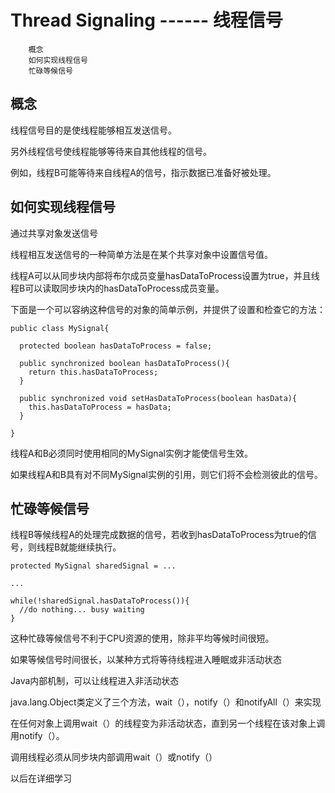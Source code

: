 # Thread Signaling   ------ 线程信号

		概念
		如何实现线程信号
		忙碌等候信号


## 概念

线程信号目的是使线程能够相互发送信号。 

另外线程信号使线程能够等待来自其他线程的信号。 

例如，线程B可能等待来自线程A的信号，指示数据已准备好被处理。

## 如何实现线程信号

通过共享对象发送信号

线程相互发送信号的一种简单方法是在某个共享对象中设置信号值。 

线程A可以从同步块内部将布尔成员变量hasDataToProcess设置为true，并且线程B可以读取同步块内的hasDataToProcess成员变量。 

下面是一个可以容纳这种信号的对象的简单示例，并提供了设置和检查它的方法：

```
public class MySignal{

  protected boolean hasDataToProcess = false;

  public synchronized boolean hasDataToProcess(){
    return this.hasDataToProcess;
  }

  public synchronized void setHasDataToProcess(boolean hasData){
    this.hasDataToProcess = hasData;  
  }

}
```

线程A和B必须同时使用相同的MySignal实例才能使信号生效。 

如果线程A和B具有对不同MySignal实例的引用，则它们将不会检测彼此的信号。

## 忙碌等候信号

线程B等候线程A的处理完成数据的信号，若收到hasDataToProcess为true的信号，则线程B就能继续执行。

```
protected MySignal sharedSignal = ...

...

while(!sharedSignal.hasDataToProcess()){
  //do nothing... busy waiting
}
```

这种忙碌等候信号不利于CPU资源的使用，除非平均等候时间很短。

如果等候信号时间很长，以某种方式将等待线程进入睡眠或非活动状态

Java内部机制，可以让线程进入非活动状态

java.lang.Object类定义了三个方法，wait（），notify（）和notifyAll（）来实现

在任何对象上调用wait（）的线程变为非活动状态，直到另一个线程在该对象上调用notify（）。

调用线程必须从同步块内部调用wait（）或notify（）



以后在详细学习